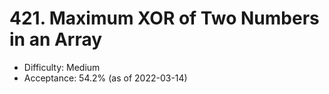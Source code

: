 # 421. Maximum XOR of Two Numbers in an Array
- Difficulty: Medium
- Acceptance: 54.2% (as of 2022-03-14)
